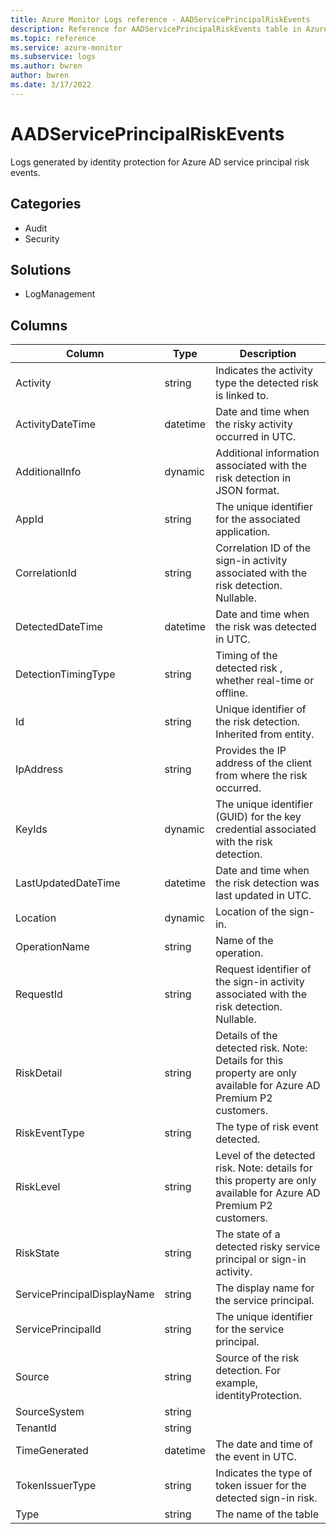 ```yaml
---
title: Azure Monitor Logs reference - AADServicePrincipalRiskEvents
description: Reference for AADServicePrincipalRiskEvents table in Azure Monitor Logs.
ms.topic: reference
ms.service: azure-monitor
ms.subservice: logs
ms.author: bwren
author: bwren
ms.date: 3/17/2022
---
```


# AADServicePrincipalRiskEvents

 Logs generated by identity protection for Azure AD service principal risk events.

## Categories

- Audit
- Security
## Solutions

- LogManagement




## Columns

| Column | Type | Description |
| --- | --- | --- |
| Activity | string | Indicates the activity type the detected risk is linked to. |
| ActivityDateTime | datetime | Date and time when the risky activity occurred in UTC. |
| AdditionalInfo | dynamic | Additional information associated with the risk detection in JSON format. |
| AppId | string | The unique identifier for the associated application. |
| CorrelationId | string | Correlation ID of the sign-in activity associated with the risk detection. Nullable. |
| DetectedDateTime | datetime | Date and time when the risk was detected in UTC. |
| DetectionTimingType | string | Timing of the detected risk , whether real-time or offline. |
| Id | string | Unique identifier of the risk detection. Inherited from entity. |
| IpAddress | string | Provides the IP address of the client from where the risk occurred. |
| KeyIds | dynamic | The unique identifier (GUID) for the key credential associated with the risk detection. |
| LastUpdatedDateTime | datetime | Date and time when the risk detection was last updated in UTC. |
| Location | dynamic | Location of the sign-in. |
| OperationName | string | Name of the operation. |
| RequestId | string | Request identifier of the sign-in activity associated with the risk detection. Nullable. |
| RiskDetail | string | Details of the detected risk. Note: Details for this property are only available for Azure AD Premium P2 customers. |
| RiskEventType | string | The type of risk event detected. |
| RiskLevel | string | Level of the detected risk. Note: details for this property are only available for Azure AD Premium P2 customers. |
| RiskState | string | The state of a detected risky service principal or sign-in activity. |
| ServicePrincipalDisplayName | string | The display name for the service principal. |
| ServicePrincipalId | string | The unique identifier for the service principal. |
| Source | string | Source of the risk detection. For example, identityProtection. |
| SourceSystem | string |  |
| TenantId | string |  |
| TimeGenerated | datetime | The date and time of the event in UTC. |
| TokenIssuerType | string | Indicates the type of token issuer for the detected sign-in risk. |
| Type | string | The name of the table |

